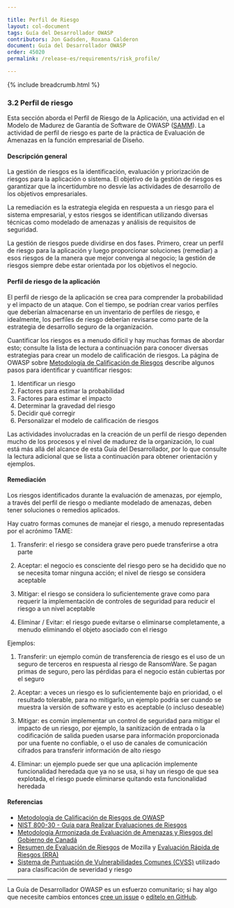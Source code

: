 ```yaml
---

title: Perfil de Riesgo
layout: col-document
tags: Guía del Desarrollador OWASP
contributors: Jon Gadsden, Roxana Calderon
document: Guía del Desarrollador OWASP
order: 45020
permalink: /release-es/requirements/risk_profile/

---
```


{% include breadcrumb.html %}

### 3.2 Perfil de riesgo

Esta sección aborda el Perfil de Riesgo de la Aplicación,
una actividad en el Modelo de Madurez de Garantía de Software de OWASP ([SAMM][samm]).
La actividad de perfil de riesgo es parte de la práctica de Evaluación de Amenazas en la función empresarial de Diseño.

#### Descripción general

La gestión de riesgos es la identificación, evaluación y priorización de riesgos para la aplicación o sistema.
El objetivo de la gestión de riesgos es garantizar que la incertidumbre no desvíe las actividades de desarrollo
de los objetivos empresariales.

La remediación es la estrategia elegida en respuesta a un riesgo para el sistema empresarial,
y estos riesgos se identifican utilizando diversas técnicas como modelado de amenazas y análisis de requisitos de seguridad.

La gestión de riesgos puede dividirse en dos fases. Primero, crear un perfil de riesgo para la aplicación
y luego proporcionar soluciones (remediar) a esos riesgos de la manera que mejor convenga al negocio;
la gestión de riesgos siempre debe estar orientada por los objetivos el negocio.

#### Perfil de riesgo de la aplicación

El perfil de riesgo de la aplicación se crea para comprender la probabilidad y el impacto de un ataque.
Con el tiempo, se podrían crear varios perfiles que deberían almacenarse en un inventario de perfiles de riesgo,
e idealmente, los perfiles de riesgo deberían revisarse como parte de la estrategia de desarrollo seguro de la organización.

Cuantificar los riesgos es a menudo difícil y hay muchas formas de abordar esto;
consulte la lista de lectura a continuación para conocer diversas estrategias para crear un modelo de calificación de riesgos.
La página de OWASP sobre [Metodología de Calificación de Riesgos][rrm] describe algunos pasos para identificar y cuantificar riesgos:

1. Identificar un riesgo
2. Factores para estimar la probabilidad
3. Factores para estimar el impacto
4. Determinar la gravedad del riesgo
5. Decidir qué corregir
6. Personalizar el modelo de calificación de riesgos

Las actividades involucradas en la creación de un perfil de riesgo dependen mucho de los procesos
y el nivel de madurez de la organización, lo cual está más allá del alcance de esta
Guía del Desarrollador, por lo que consulte la lectura adicional que se lista a continuación para obtener orientación y ejemplos.

#### Remediación

Los riesgos identificados durante la evaluación de amenazas, por ejemplo, a través del perfil de riesgo o mediante modelado de amenazas,
deben tener soluciones o remedios aplicados.

Hay cuatro formas comunes de manejar el riesgo, a menudo representadas por el acrónimo TAME:

1. Transferir: el riesgo se considera grave pero puede transferirse a otra parte

2. Aceptar: el negocio es consciente del riesgo pero se ha decidido que no se necesita tomar ninguna acción;
    el nivel de riesgo se considera aceptable

3. Mitigar: el riesgo se considera lo suficientemente grave como para requerir la implementación de controles de seguridad
    para reducir el riesgo a un nivel aceptable

4. Eliminar / Evitar: el riesgo puede evitarse o eliminarse completamente,
    a menudo eliminando el objeto asociado con el riesgo

Ejemplos:

1. Transferir: un ejemplo común de transferencia de riesgo es el uso de un seguro de terceros
    en respuesta al riesgo de RansomWare.
    Se pagan primas de seguro, pero las pérdidas para el negocio están cubiertas por el seguro

2. Aceptar: a veces un riesgo es lo suficientemente bajo en prioridad, o el resultado tolerable, para no mitigarlo,
    un ejemplo podría ser cuando se muestra la versión de software y esto es aceptable (o incluso deseable)

3. Mitigar: es común implementar un control de seguridad para mitigar el impacto de un riesgo, por ejemplo,
    la sanitización de entrada o la codificación de salida pueden usarse para información proporcionada por una fuente no confiable,
    o el uso de canales de comunicación cifrados para transferir información de alto riesgo

4. Eliminar: un ejemplo puede ser que una aplicación implemente funcionalidad heredada que ya no se usa,
    si hay un riesgo de que sea explotada, el riesgo puede eliminarse quitando esta funcionalidad heredada

#### Referencias

* [Metodología de Calificación de Riesgos de OWASP][rrm]
* [NIST 800-30 - Guía para Realizar Evaluaciones de Riesgos][nist]
* [Metodología Armonizada de Evaluación de Amenazas y Riesgos del Gobierno de Canadá][tra]
* [Resumen de Evaluación de Riesgos][rrs] de Mozilla y [Evaluación Rápida de Riesgos (RRA)][rra]
* [Sistema de Puntuación de Vulnerabilidades Comunes (CVSS)][cvss] utilizado para clasificación de severidad y riesgo

----

La Guía de Desarrollador OWASP es un esfuerzo comunitario; si hay algo que necesite cambios
entonces [cree un issue][issue0502] o [edítelo en GitHub][edit0502].

[cvss]: https://www.first.org/cvss/
[issue0502]: https://github.com/OWASP/www-project-developer-guide/issues/new?labels=enhancement&template=request.md&title=Update:%2005-requirements/02-risk
[nist]: https://csrc.nist.gov/publications/detail/sp/800-30/rev-1/final
[edit0502]: https://github.com/OWASP/www-project-developer-guide/blob/main/draft/05-requirements/02-risk.md
[rra]: https://infosec.mozilla.org/guidelines/risk/rapid_risk_assessment.html
[rrm]: https://owasp.org/www-community/OWASP_Risk_Rating_Methodology
[rrs]: https://infosec.mozilla.org/guidelines/assessing_security_risk
[samm]: https://owaspsamm.org/about/
[tra]: https://cyber.gc.ca/en/guidance/harmonized-tra-methodology-tra-1

